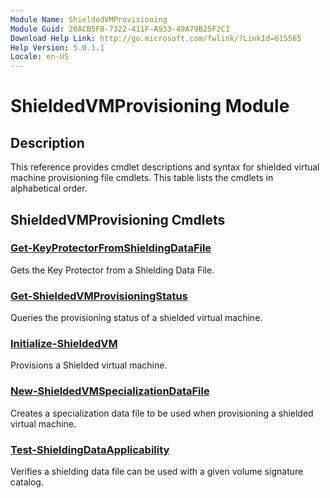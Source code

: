 ```yaml
---
Module Name: ShieldedVMProvisioning
Module Guid: 20ACB5FB-7322-411F-A933-49A79B25F2C1
Download Help Link: http://go.microsoft.com/fwlink/?LinkId=615565
Help Version: 5.0.1.1
Locale: en-US
---
```


# ShieldedVMProvisioning Module
## Description
This reference provides cmdlet descriptions and syntax for shielded virtual machine provisioning file cmdlets. This table lists the cmdlets in alphabetical order.

## ShieldedVMProvisioning Cmdlets
### [Get-KeyProtectorFromShieldingDataFile](get-keyprotectorfromshieldingdatafile.md)
Gets the Key Protector from a Shielding Data File.

### [Get-ShieldedVMProvisioningStatus](get-shieldedvmprovisioningstatus.md)
Queries the provisioning status of a shielded virtual machine.

### [Initialize-ShieldedVM](initialize-shieldedvm.md)
Provisions a Shielded virtual machine.

### [New-ShieldedVMSpecializationDataFile](new-shieldedvmspecializationdatafile.md)
Creates a specialization data file to be used when provisioning a shielded virtual machine.

### [Test-ShieldingDataApplicability](test-shieldingdataapplicability.md)
Verifies a shielding data file can be used with a given volume signature catalog.


